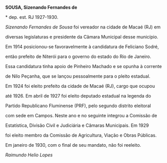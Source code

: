 **SOUSA, Sizenando Fernandes de**



\* dep. est. RJ 1927-1930.



*Sizenando Fernandes de Sousa* foi vereador na cidade de Macaé (RJ) em

diversas legislaturas e presidente da Câmara Municipal desse município.

Em 1914 posicionou-se favoravelmente à candidatura de Feliciano Sodré,

então prefeito de Niterói para o governo do estado do Rio de Janeiro.

Essa candidatura tinha apoio de Pinheiro Machado e se opunha à corrente

de Nilo Peçanha, que se lançou pessoalmente para o pleito estadual.



Em 1924 foi eleito prefeito da cidade de Macaé (RJ), cargo que ocupou

até 1926. Em abril de 1927 foi eleito deputado estadual na legenda do

Partido Republicano Fluminense (PRF), pelo segundo distrito eleitoral

com sede em Campos. Neste ano e no seguinte integrou a Comissão de

Estatística, Divisão Civil e Judiciária e Câmaras Municipais. Em 1929

foi eleito membro da Comissão de Agricultura, Viação e Obras Públicas.

Em janeiro de 1930, com o final de seu mandato, não foi reeleito.



*Raimundo Helio Lopes*



